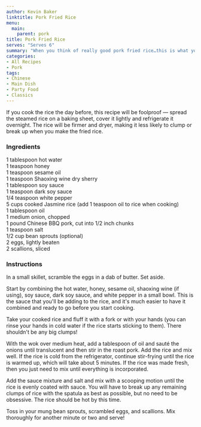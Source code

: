 ```yaml
---
author: Kevin Baker
linktitle: Pork Fried Rice
menu:
  main:
    parent: pork
title: Pork Fried Rice
serves: "Serves 6"
summary: "When you think of really good pork fried rice…this is what you’re thinking of."
categories:
- All Recipes
- Pork
tags: 
- Chinese
- Main Dish
- Party Food
- Classics
---
```

If you cook the rice the day before, this recipe will be foolproof — spread the steamed rice on a baking sheet, cover it lightly and refrigerate it overnight. The rice will be firmer and dryer, making it less likely to clump or break up when you make the fried rice.

### Ingredients

<div class="ingredient-list">

1 tablespoon hot water  
1 teaspoon honey  
1 teaspoon sesame oil  
1 teaspoon Shaoxing wine dry sherry  
1 tablespoon soy sauce   
1 teaspoon dark soy sauce   
1/4 teaspoon white pepper   
5 cups cooked Jasmine rice (add 1 teaspoon oil to rice when cooking)   
1 tablespoon oil   
1 medium onion, chopped  
1 pound Chinese BBQ pork, cut into 1/2 inch chunks  
1 teaspoon salt   
1/2 cup bean sprouts (optional)  
2 eggs, lightly beaten  
2 scallions, sliced   

</div>

### Instructions
In a small skillet, scramble the eggs in a dab of butter. Set aside.

Start by combining the hot water, honey, sesame oil, shaoxing wine (if using), soy sauce, dark soy sauce, and white pepper in a small bowl. This is the sauce that you'll be adding to the rice, and it's much easier to have it combined and ready to go before you start cooking. 

Take your cooked rice and fluff it with a fork or with your hands (you can rinse your hands in cold water if the rice starts sticking to them). There shouldn't be any big clumps! 

With the wok over medium heat, add a tablespoon of oil and sauté the onions until translucent and then stir in the roast pork. Add the rice and mix well. If the rice is cold from the refrigerator, continue stir-frying until the rice is warmed up, which will take about 5 minutes. If the rice was made fresh, then you just need to mix until everything is incorporated. 

Add the sauce mixture and salt and mix with a scooping motion until the rice is evenly coated with sauce. You will have to break up any remaining clumps of rice with the spatula as best as possible, but no need to be obsessive. The rice should be hot by this time. 

Toss in your mung bean sprouts, scrambled eggs, and scallions. Mix thoroughly for another minute or two and serve! 
